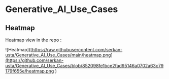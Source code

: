# Generative_AI_Use_Cases

## Heatmap

Heatmap view in the repo :

![Heatmap]([https://raw.githubusercontent.com/serkan-usta/Generative_AI_Use_Cases/main/heatmap.png](https://github.com/serkan-usta/Generative_AI_Use_Cases/blob/852098fe1bce2fad95146a0702a63c79179f655e/heatmap.png
)
